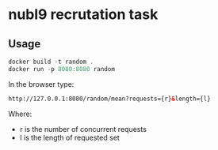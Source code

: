 # nubl9 recrutation task

## Usage

```go
docker build -t random .
docker run -p 8080:8080 random
```

In the browser type:

```html
http://127.0.0.1:8080/random/mean?requests={r}&length={l}
```

Where:

- r is the number of concurrent requests
- l is the length of requested set

